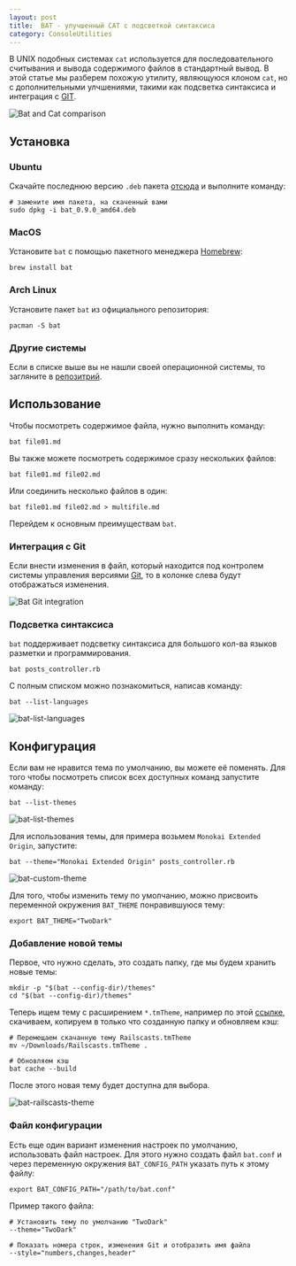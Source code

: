 ```yaml
---
layout: post
title:  BAT - улучшенный CAT с подсветкой синтаксиса
category: ConsoleUtilities
---
```



В UNIX подобных системах `cat` используется для последовательного считывания и вывода содержимого файлов в стандартный вывод. В этой статье мы разберем похожую утилиту, являющуюся клоном `cat`, но с дополнительными улчшениями, такими как подсветка синтаксиса и интеграция с [GIT](https://git-scm.com/).

![Bat and Cat comparison](https://devsimple.ru/assets/images/posts/2019/01/bat-cat-comparison-1641e542.png)

## Установка

### Ubuntu

Скачайте последнюю версию `.deb` пакета [отсюда](https://github.com/sharkdp/bat/releases) и выполните команду:

```
# замените имя пакета, на скаченный вами
sudo dpkg -i bat_0.9.0_amd64.deb
```

### MacOS

Установите `bat` с помощью пакетного менеджера [Homebrew](https://docs.brew.sh/Installation):

```
brew install bat
```

### Arch Linux

Установите пакет `bat` из официального репозитория:

```
pacman -S bat
```

### Другие системы

Если в списке выше вы не нашли своей операционной системы, то загляните в [репозитрий](https://github.com/sharkdp/bat#installation).

## Использование

Чтобы посмотреть содержимое файла, нужно выполнить команду:

```
bat file01.md
```

Вы также можете посмотреть содержимое сразу нескольких файлов:

```
bat file01.md file02.md
```

Или соединить несколько файлов в один:

```
bat file01.md file02.md > multifile.md
```

Перейдем к основным преимуществам `bat`.

  

### Интеграция с Git

Если внести изменения в файл, который находится под контролем системы управления версиями [Git](https://git-scm.com/), то в колонке слева будут отображаться изменения.

![Bat Git integration](https://devsimple.ru/assets/images/posts/2019/01/bat-git-integration-c4fe7423.png)

  

### Подсветка синтаксиса

`bat` поддерживает подсветку синтаксиса для большого кол-ва языков разметки и программирования.

```
bat posts_controller.rb
```

С полным списком можно познакомиться, написав команду:

```
bat --list-languages
```

![bat-list-languages](https://devsimple.ru/assets/images/posts/2019/01/bat-list-languages-4f59da59.png)

## Конфигурация

Если вам не нравится тема по умолчанию, вы можете её поменять. Для того чтобы посмотреть список всех доступных команд запустите команду:

```
bat --list-themes
```

![bat-list-themes](https://devsimple.ru/assets/images/posts/2019/01/bat-list-themes-d2190a80.png)

Для использования темы, для примера возьмем `Monokai Extended Origin`, запустите:

```
bat --theme="Monokai Extended Origin" posts_controller.rb
```

![bat-custom-theme](https://devsimple.ru/assets/images/posts/2019/01/bat-custom-theme-5474bfae.png)

Для того, чтобы изменить тему по умолчанию, можно присвоить переменной окружения `BAT_THEME` понравившуюся тему:

```
export BAT_THEME="TwoDark"
```

### Добавление новой темы

Первое, что нужно сделать, это создать папку, где мы будем хранить новые темы:

```
mkdir -p "$(bat --config-dir)/themes"
cd "$(bat --config-dir)/themes"
```

Теперь ищем тему с расширением `*.tmTheme`, например по этой [ссылке](https://github.com/filmgirl/TextMate-Themes), скачиваем, копируем в только что созданную папку и обновляем кэш:

```
# Перемещаем скачанную тему Railscasts.tmTheme
mv ~/Downloads/Railscasts.tmTheme .

# Обновляем кэш
bat cache --build
```

После этого новая тему будет доступна для выбора.

![bat-railscasts-theme](https://devsimple.ru/assets/images/posts/2019/01/bat-railscasts-theme-0ff4634c.png)

### Файл конфигурации

Есть еще один вариант изменения настроек по умолчанию, использовать файл настроек. Для этого нужно создать файл `bat.conf` и через переменную окружения `BAT_CONFIG_PATH` указать путь к этому файлу:

```
export BAT_CONFIG_PATH="/path/to/bat.conf"
```

Пример такого файла:

```
# Установить тему по умолчанию "TwoDark"
--theme="TwoDark"

# Показать номера строк, изменения Git и отобразить имя файла
--style="numbers,changes,header"
```
